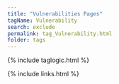 ```yaml
---
title: "Vulnerabilities Pages"
tagName: Vulnerability
search: exclude
permalink: tag_Vulnerability.html
folder: tags
---
```

{% include taglogic.html %}

{% include links.html %}
